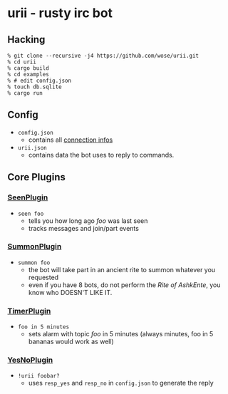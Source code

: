 # urii - rusty irc bot

## Hacking
```shell
% git clone --recursive -j4 https://github.com/wose/urii.git
% cd urii
% cargo build
% cd examples
% # edit config.json
% touch db.sqlite
% cargo run
```

## Config
- `config.json`
  - contains all [connection infos](https://github.com/aatxe/irc#configuration)
- `urii.json`
  - contains data the bot uses to reply to commands.

## Core Plugins
### [SeenPlugin](https://github.com/wose/urii/blob/master/src/seen.rs)
- `seen foo`
  - tells you how long ago *foo* was last seen
  - tracks messages and join/part events

### [SummonPlugin](https://github.com/wose/urii/blob/master/src/summon.rs)
- `summon foo`
  - the bot will take part in an ancient rite to summon whatever you requested
  - even if you have 8 bots, do not perform the *Rite of AshkEnte*, you know who DOESN'T LIKE IT.

### [TimerPlugin](https://github.com/wose/urii/blob/master/src/timer.rs)
- `foo in 5 minutes`
  - sets alarm with topic *foo* in 5 minutes (always minutes, foo in 5 bananas would work as well)

### [YesNoPlugin](https://github.com/wose/urii/blob/master/src/yesno.rs)
- `!urii foobar?`
  - uses `resp_yes` and `resp_no` in `config.json` to generate the reply
